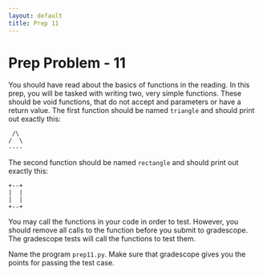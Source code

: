 ```yaml
---
layout: default
title: Prep 11
---
```


# Prep Problem - 11

You should have read about the basics of functions in the reading.
In this prep, you will be tasked with writing two, very simple functions.
These should be void functions, that do not accept and parameters or have a return value.
The first function should be named `triangle` and should print out exactly this:

```
 /\
/  \
----
```

The second function should be named `rectangle` and should print out exactly this:

```
+--+
|  |
|  |
+--+
```

You may call the functions in your code in order to test.
However, you should remove all calls to the function before you submit to gradescope.
The gradescope tests will call the functions to test them.

Name the program `prep11.py`.
Make sure that gradescope gives you the points for passing the test case.

